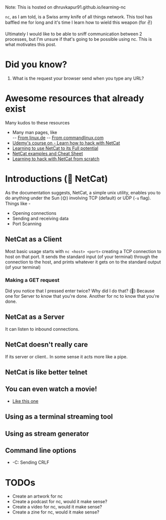 Note: This is hosted on dhruvkapur91.github.io/learning-nc

`nc`, as I am told, is a Swiss army knife of all things network. This tool has baffled me for long and it's time I learn how to wield this weapon (for ✌️)

Ultimately I would like to be able to sniff communication between 2 processes, but I'm unsure if that's going to be possible using nc. This is what motivates this post.

# Did you know?
1. What is the request your browser send when you type any URL?

# Awesome resources that already exist
Many kudos to these resources
- Many man pages, like  
--  [From linux.de](http://man.he.net/?topic=nc&section=all )
-- [From commandlinux.com](https://www.commandlinux.com/man-page/man1/nc.1.html)
- [Udemy's course on - Learn how to hack with NetCat](https://www.udemy.com/course/hacking-with-netcat/)
- [Learning to use NetCat to its Full potential](https://www.linode.com/docs/networking/diagnostics/netcat/netcat/)
- [NetCat examples and Cheat Sheet](https://www.varonis.com/blog/netcat-commands/)
- [Learning to hack with NetCat from scratch](https://www.udemy.com/course/learn-hacking-with-netcat-from-scratch/)

# Introductions  (👋 NetCat)
As the documentation suggests, NetCat, a simple unix utility, enables you to do anything under the Sun (🌞) involving TCP (default) or UDP (`-u` flag).
Things like -
- Opening connections
- Sending and receiving data
- Port Scanning



## NetCat as a Client
Most basic usage starts with `nc <host> <port>` creating a TCP connection to host on that port. It sends the standard input (of your terminal) through the connection to the host, and prints whatever it gets on to the standard output (of your terminal) 

### Making a GET request
<script id="asciicast-339449" src="https://asciinema.org/a/339449.js" async></script>

Did you notice that I pressed enter twice? Why did I do that?  (🤔)
Because one for Server to know that you're done. Another for nc to know that you're done.

## NetCat as a Server
It can listen to inbound connections.


## NetCat doesn't really care
If its server or client.. In some sense it acts more like a pipe.

## NetCat is like better telnet

## You can even watch a movie!
- [Like this one](https://asciinema.org/a/319461)

## Using as a terminal streaming tool

## Using as stream generator

## Command line options
- -C: Sending CRLF 

# TODOs
- Create an artwork for nc
- Create a podcast for nc, would it make sense?
- Create a video for nc, would it make sense?
- Create a zine for nc, would it make sense?



